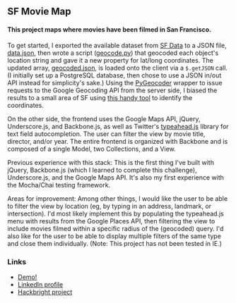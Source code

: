 ## SF Movie Map 

#### This project maps where movies have been filmed in San Francisco.

To get started, I exported the available dataset from [SF Data](https://data.sfgov.org/Arts-Culture-and-Recreation-/Film-Locations-in-San-Francisco/yitu-d5am) to a JSON file, [data.json](https://github.com/khennes/sf-movie-map/blob/master/static/js/data.json), then wrote a script ([geocode.py](https://github.com/khennes/sf-movie-map/blob/master/geocode.py)) that geocoded each object's location string and gave it a new property for lat/long coordinates. The updated array, [geocoded.json](https://github.com/khennes/sf-movie-map/blob/master/static/js/geocoded.json), is loaded onto the client via a `$.getJSON` call. (I initially set up a PostgreSQL database, then chose to use a JSON in/out API instead for simplicity's sake.) Using the [PyGeocoder](http://code.xster.net/pygeocoder/wiki/Home) wrapper to issue requests to the Google Geocoding API from the server side, I biased the results to a small area of SF using [this handy tool](http://jsfiddle.net/yV6xv/16/) to identify the coordinates. 

On the other side, the frontend uses the Google Maps API, jQuery, Underscore.js, and Backbone.js, as well as Twitter's [typeahead.js](http://twitter.github.io/typeahead.js/) library for text field autocompletion. The user can filter the view by movie title, director, and/or year. The entire frontend is organized with Backbone and is composed of a single Model, two Collections, and a View.

Previous experience with this stack: This is the first thing I've built with jQuery, Backbone.js (which I learned to complete this challenge), Underscore.js, and the Google Maps API. It's also my first experience with the Mocha/Chai testing framework.

Areas for improvement: Among other things, I would like the user to be able to filter the view by location (eg, by typing in an address, landmark, or intersection). I'd most likely implement this by populating the typeahead.js menu with results from the Google Places API, then filtering the view to include movies filmed within a specific radius of the (geocoded) query. I'd also like for the user to be able to display multiple filters of the same type and close them individually. (Note: This project has not been tested in IE.)

### Links
+ [Demo!](http://sf-movie-map.herokuapp.com)
+ [LinkedIn profile](http://www.linkedin.com/in/khennes)
+ [Hackbright project](https://github.com/khennes/waffle)
